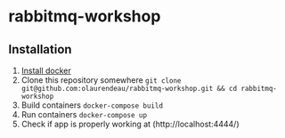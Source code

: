 # rabbitmq-workshop

## Installation

1) [Install docker](https://www.docker.com/products/overview#/install_the_platform)
2) Clone this repository somewhere `git clone git@github.com:olaurendeau/rabbitmq-workshop.git && cd rabbitmq-workshop`
3) Build containers `docker-compose build`
4) Run containers `docker-compose up`
5) Check if app is properly working at (http://localhost:4444/)
